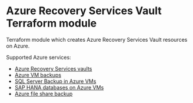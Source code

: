 # Azure Recovery Services Vault Terraform module

Terraform module which creates Azure Recovery Services Vault resources on Azure.

Supported Azure services:

* [Azure Recovery Services vaults](https://learn.microsoft.com/en-us/azure/backup/backup-azure-recovery-services-vault-overview)
* [Azure VM backups](https://learn.microsoft.com/en-us/azure/backup/backup-support-matrix-iaas)
* [SQL Server Backup in Azure VMs](https://learn.microsoft.com/en-us/azure/backup/sql-support-matrix)
* [SAP HANA databases on Azure VMs](https://learn.microsoft.com/en-us/azure/backup/sap-hana-backup-support-matrix)
* [Azure file share backup](https://learn.microsoft.com/en-us/azure/backup/azure-file-share-support-matrix)